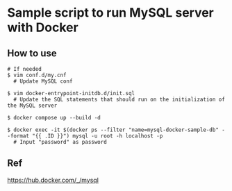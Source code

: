 # Sample script to run MySQL server with Docker

## How to use

```
# If needed
$ vim conf.d/my.cnf
  # Update MySQL conf

$ vim docker-entrypoint-initdb.d/init.sql
  # Update the SQL statements that should run on the initialization of the MySQL server

$ docker compose up --build -d

$ docker exec -it $(docker ps --filter "name=mysql-docker-sample-db" --format "{{ .ID }}") mysql -u root -h localhost -p 
  # Input "password" as password
```

## Ref

https://hub.docker.com/_/mysql
